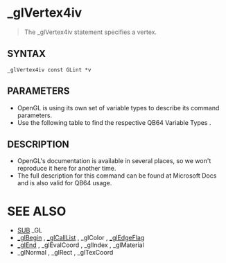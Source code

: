 # _glVertex4iv
> The _glVertex4iv statement specifies a vertex.

## SYNTAX
`_glVertex4iv const GLint *v`

## PARAMETERS
* OpenGL is using its own set of variable types to describe its command parameters.
* Use the following table to find the respective QB64 Variable Types .


## DESCRIPTION
* OpenGL's documentation is available in several places, so we won't reproduce it here for another time.
* The full description for this command can be found at Microsoft Docs and is also valid for QB64 usage.


# SEE ALSO
* [SUB](SUB.md) _GL
* [_glBegin](_glBegin.md) , [_glCallList](_glCallList.md) , _glColor , [_glEdgeFlag](_glEdgeFlag.md)
* [_glEnd](_glEnd.md) , _glEvalCoord , _glIndex , _glMaterial
* _glNormal , _glRect , _glTexCoord

